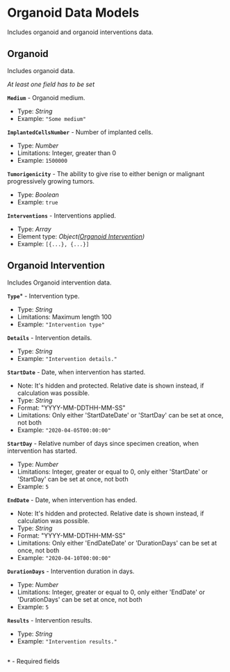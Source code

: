 # Organoid Data Models
Includes organoid and organoid interventions data.

## Organoid
Includes organoid data.

_At least one field has to be set_

**`Medium`** - Organoid medium.
- Type: _String_
- Example: `"Some medium"`

**`ImplantedCellsNumber`** - Number of implanted cells.
- Type: _Number_
- Limitations: Integer, greater than 0
- Example: `1500000`

**`Tumorigenicity`** - The ability to give rise to either benign or malignant progressively growing tumors.
- Type: _Boolean_
- Example: `true`

**`Interventions`** - Interventions applied.
- Type: _Array_
- Element type: _Object([Organoid Intervention](https://github.com/dkfz-unite/unite-specimens-feed/blob/main/Docs/api-specimens-models-organoid.md#organoid-intervention))_
- Example: `[{...}, {...}]`

## Organoid Intervention
Includes Organoid intervention data.

**`Type`*** - Intervention type.
- Type: _String_
- Limitations: Maximum length 100
- Example: `"Intervention type"`

**`Details`** - Intervention details.
- Type: _String_
- Example: `"Intervention details."`

**`StartDate`** - Date, when intervention has started.
- Note: It's hidden and protected. Relative date is shown instead, if calculation was possible.
- Type: _String_
- Format: "YYYY-MM-DDTHH-MM-SS"
- Limitations: Only either 'StartDateDate' or 'StartDay' can be set at once, not both
- Example: `"2020-04-05T00:00:00"`

**`StartDay`** - Relative number of days since specimen creation, when intervention has started.
- Type: _Number_
- Limitations: Integer, greater or equal to 0, only either 'StartDate' or 'StartDay' can be set at once, not both
- Example: `5`

**`EndDate`** - Date, when intervention has ended.
- Note: It's hidden and protected. Relative date is shown instead, if calculation was possible.
- Type: _String_
- Format: "YYYY-MM-DDTHH-MM-SS"
- Limitations: Only either 'EndDateDate' or 'DurationDays' can be set at once, not both
- Example: `"2020-04-10T00:00:00"`

**`DurationDays`** - Intervention duration in days.
- Type: _Number_
- Limitations: Integer, greater or equal to 0, only either 'EndDate' or 'DurationDays' can be set at once, not both
- Example: `5`

**`Results`** - Intervention results.
- Type: _String_
- Example: `"Intervention results."`

##
**`*`** - Required fields

